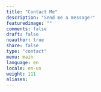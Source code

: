 ```yaml
---
title: "Contact Me"
description: "Send me a message!"
featuredimage: ""
comments: false
draft: false
noauthor: true
share: false
type: "contact"
menu: main
language: en
locale: en-us
weight: 111
aliases:
---
```


